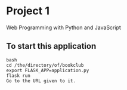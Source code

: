 # Project 1

Web Programming with Python and JavaScript

## To start this application
```
bash
cd /the/directory/of/bookclub
export FLASK_APP=application.py
flask run
Go to the URL given to it.
```